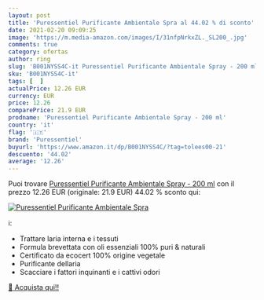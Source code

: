 ```yaml
---
layout: post
title: 'Puressentiel Purificante Ambientale Spra al 44.02 % di sconto'
date: 2021-02-20 09:09:25
image: 'https://m.media-amazon.com/images/I/31nfpNrkxZL._SL200_.jpg'
comments: true
category: ofertas
author: ring
slug: 'B001NYSS4C-it Puressentiel Purificante Ambientale Spray - 200 ml'
sku: 'B001NYSS4C-it'
tags: [  ]
actualPrice: 12.26 EUR
currency: EUR
price: 12.26
comparePrice: 21.9 EUR
prodname: 'Puressentiel Purificante Ambientale Spray - 200 ml'
country: 'it'
flag: '🇮🇹'
brand: 'Puressentiel'
buyurl: 'https://www.amazon.it/dp/B001NYSS4C/?tag=tolees00-21'
descuento: '44.02'
average: '12.26'
---
```


Puoi trovare [Puressentiel Purificante Ambientale Spray - 200 ml](https://www.amazon.it/dp/B001NYSS4C/?tag=tolees00-21) con il prezzo 12.26 EUR (originale: 21.9 EUR) 44.02 % sconto qui:

[![Puressentiel Purificante Ambientale Spra](https://m.media-amazon.com/images/I/31nfpNrkxZL._SL200_.jpg)](https://www.amazon.it/dp/B001NYSS4C/?tag=tolees00-21)

ℹ️:

- Trattare laria interna e i tessuti
- Formula brevettata con oli essenziali 100% puri & naturali
- Certificato da ecocert 100% origine vegetale
- Purificante dellaria
- Scacciare i fattori inquinanti e i cattivi odori

[🛒 Acquista qui!!](https://www.amazon.it/dp/B001NYSS4C/?tag=tolees00-21)
